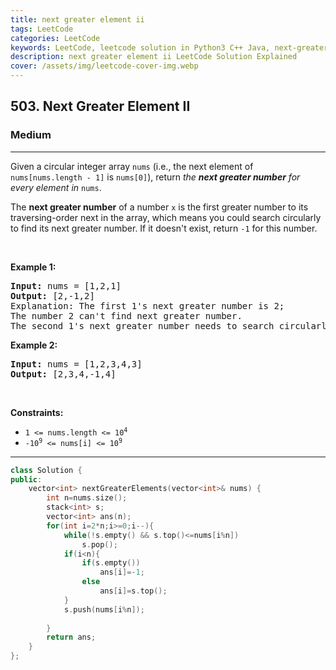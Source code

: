 ```yaml
---
title: next greater element ii
tags: LeetCode
categories: LeetCode
keywords: LeetCode, leetcode solution in Python3 C++ Java, next-greater-element-ii solution
description: next greater element ii LeetCode Solution Explained
cover: /assets/img/leetcode-cover-img.webp
---
```



<h2>503. Next Greater Element II</h2><h3>Medium</h3><hr><div><p>Given a circular integer array <code>nums</code> (i.e., the next element of <code>nums[nums.length - 1]</code> is <code>nums[0]</code>), return <em>the <strong>next greater number</strong> for every element in</em> <code>nums</code>.</p>

<p>The <strong>next greater number</strong> of a number <code>x</code> is the first greater number to its traversing-order next in the array, which means you could search circularly to find its next greater number. If it doesn't exist, return <code>-1</code> for this number.</p>

<p>&nbsp;</p>
<p><strong>Example 1:</strong></p>

<pre><strong>Input:</strong> nums = [1,2,1]
<strong>Output:</strong> [2,-1,2]
Explanation: The first 1's next greater number is 2; 
The number 2 can't find next greater number. 
The second 1's next greater number needs to search circularly, which is also 2.
</pre>

<p><strong>Example 2:</strong></p>

<pre><strong>Input:</strong> nums = [1,2,3,4,3]
<strong>Output:</strong> [2,3,4,-1,4]
</pre>

<p>&nbsp;</p>
<p><strong>Constraints:</strong></p>

<ul>
	<li><code>1 &lt;= nums.length &lt;= 10<sup>4</sup></code></li>
	<li><code>-10<sup>9</sup> &lt;= nums[i] &lt;= 10<sup>9</sup></code></li>
</ul>
</div>

---




```cpp
class Solution {
public:
    vector<int> nextGreaterElements(vector<int>& nums) {
        int n=nums.size();
        stack<int> s;
        vector<int> ans(n);
        for(int i=2*n;i>=0;i--){
            while(!s.empty() && s.top()<=nums[i%n])
                s.pop();
            if(i<n){
                if(s.empty())
                    ans[i]=-1;
                else
                    ans[i]=s.top();
            }
            s.push(nums[i%n]);
            
        }
        return ans;
    }
};
```
